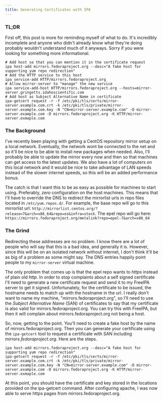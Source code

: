 ```yaml
---
title: Generating Certificates with IPA
---
```

### TL;DR

First off, this post is more for reminding myself of what to do.
It's incredibly incomplete and anyone who didn't already know what they're doing probably wouldn't understand much of it anyways.
Sorry if you were looking for something more informational.

```
# Add host so that you can mention it in the certificate request
ipa host-add mirrors.fedoraproject.org --desc="A fake host for supporting yum repo redirection"
# Add the HTTP service to this host
ipa service-add HTTP/mirrors.fedoraproject.org
# Allow mirror-server to "manage" the new service
ipa service-add-host HTTP/mirrors.fedoraproject.org --hosts=mirror-server.gringotts.idahoscientific.com
# Add host as Subject Alternative Name in certificate
ipa-getcert request -r -f /etc/pki/tls/certs/mirror-server.example.com.crt -k /etc/pki/tls/private/mirror-server.example.com.key -N "CN=mirror-server.example.com" -D mirror-server.example.com -D mirrors.fedoraproject.org -K HTTP/mirror-server.exmaple.com
```

### The Background

I've recently been playing with getting a CentOS repository mirror setup on a local network.
Eventually, the network wont be connected to the net and so it'll be nice to be able to install new packages when needed.
Also, I'll probably be able to update the mirror every now and then so that machines can get access to the latest updates.
We also have a lot of computers on this local network and it would be nice to take advantage of LAN speeds instead of the slower internet speeds, so this will be an added performance bonus.

The catch is that I want this to be as easy as possible for machines to start using.
Preferably, _zero_ configuration on the host machines.
This means that I'll have to override the DNS to redirect the mirrorlist urls in repo files located in `/etc/yum.repos.d/`.
For example, the base repo will go to this mirrorlist url: `http://mirrorlist.centos.org/?release=7&arch=x86_64&repo=os&infra=stock`.
The epel repo will go here: `https://mirrors.fedoraproject.org/metalink?repo=epel-7&arch=x86_64`

### The Grind

Redirecting these addresses are no problem.
I know there are a lot of people who will say that this is a bad idea, and generally it is.
However, since this will be on an isolated network without internet, I don't think it'll be as big of a problem as some might say.
The DNS entries happily point people to my `mirror-server` virtual machine.

The only problem that comes up is that the epel repo wants to _https_ instead of plain old _http_.
In order to stop complaints about a self signed certificate I'll need to generate a new certificate request and send it to my FreeIPA server to get it signed.
Unfortunately, for the certificate to be issued, the hostname needs to match up with the hostname in the url.
I really don't want to name my machine, "mirrors.fedoraproject.org", so I'll need to use the _Subject Alternative Name_ (SAN) of certificates to say that my certificate is also valid for mirrors.fedoraproject.org.
You can try this with FreeIPA, but then it will complain about mirrors.fedoraproject.org not being a host.

So, now, getting to the point.
You'll need to create a fake host by the name of mirrors.fedoraproject.org.
Then you can generate your certificate using the `ipa-getcert` tool to request a certificate with SAN including _mirrors.fedoraproject.org_.
Here are the steps.

```
ipa host-add mirrors.fedoraproject.org --desc="A fake host for supporting yum repo redirection"
ipa-getcert request -r -f /etc/pki/tls/certs/mirror-server.example.com.crt -k /etc/pki/tls/private/mirror-server.example.com.key -N "CN=mirror-server.example.com" -D mirror-server.example.com -D mirrors.fedoraproject.org -K HTTP/mirror-server.exmaple.com
```

At this point, you should have the certificate and key stored in the locations provided on the ipa-getcert command.
After configuring apache, I was now able to serve https pages from mirrors.fedoraproject.org.
